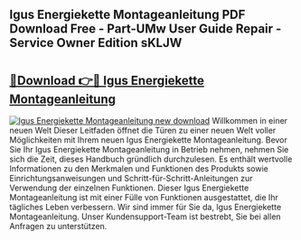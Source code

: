 ## Igus Energiekette Montageanleitung PDF Download Free - Part-UMw User Guide Repair - Service Owner Edition sKLJW

# <h2><a href="http://df6ah41.blite.top/?on=Igus+Energiekette+Montageanleitung">🔗Download 👉🔴 Igus Energiekette Montageanleitung</a></h2>

[![Igus Energiekette Montageanleitung new download](https://i.imgur.com/lujVjoI.png)](http://df6ah41.blite.top/?on=Igus+Energiekette+Montageanleitung)
Willkommen in einer neuen Welt Dieser Leitfaden öffnet die Türen zu einer neuen Welt voller Möglichkeiten mit Ihrem neuen Igus Energiekette Montageanleitung. Bevor Sie Ihr Igus Energiekette Montageanleitung in Betrieb nehmen, nehmen Sie sich die Zeit, dieses Handbuch gründlich durchzulesen. Es enthält wertvolle Informationen zu den Merkmalen und Funktionen des Produkts sowie Einrichtungsanweisungen und Schritt-für-Schritt-Anleitungen zur Verwendung der einzelnen Funktionen. Dieser Igus Energiekette Montageanleitung ist mit einer Fülle von Funktionen ausgestattet, die Ihr tägliches Leben verbessern. Wir sind immer für Sie da, Igus Energiekette Montageanleitung. Unser Kundensupport-Team ist bestrebt, Sie bei allen Anfragen zu unterstützen.
